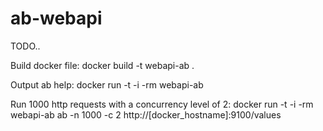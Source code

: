 ab-webapi
=======================

TODO..

Build docker file:
docker build -t webapi-ab .

Output ab help:
docker run -t -i -rm webapi-ab

Run 1000 http requests with a concurrency level of 2:
docker run -t -i -rm webapi-ab ab -n 1000 -c 2 http://[docker_hostname]:9100/values